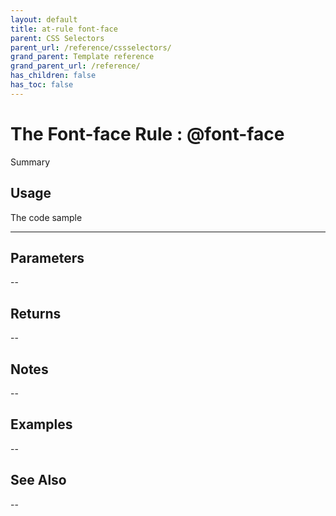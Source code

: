 ```yaml
---
layout: default
title: at-rule font-face
parent: CSS Selectors
parent_url: /reference/cssselectors/
grand_parent: Template reference
grand_parent_url: /reference/
has_children: false
has_toc: false
---
```


# The Font-face Rule : @font-face

Summary

## Usage

 The code sample

---

## Parameters

--

## Returns 

--

## Notes


-- 

## Examples


--


## See Also


--

